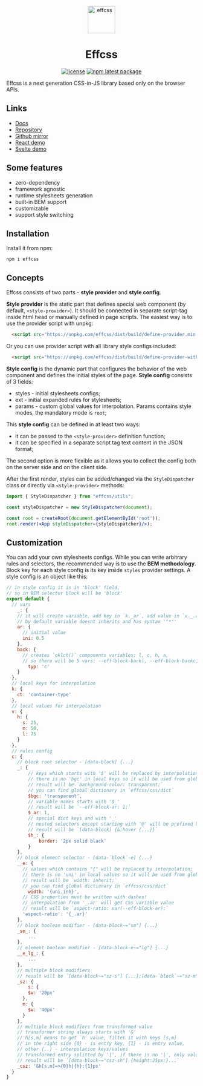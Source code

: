 <p align="center">
  <a href="https://effcss.surge.sh">
    <img alt="effcss" src="https://effcss.surge.sh/logo.svg" height="72px" />
  </a>
</p>

<h1 align="center">Effcss</h1>

<div align="center">

[![license](https://badgen.net/static/license/Apache%202.0/blue)](https://gitverse.ru/msabitov/effcss/content/master/LICENSE)
[![npm latest package](https://badgen.net/npm/v/effcss)](https://www.npmjs.com/package/effcss)

</div>

Effcss is a next generation CSS-in-JS library based only on the browser APIs.

## Links

- [Docs](https://effcss.surge.sh)
- [Repository](https://gitverse.ru/msabitov/effcss)
- [Github mirror](https://github.com/msabitov/effcss)
- [React demo](https://stackblitz.com/edit/vitejs-react-effcss?file=index.html)
- [Svelte demo](https://stackblitz.com/edit/vitejs-svelte-effcss?file=index.html)

## Some features

- zero-dependency
- framework agnostic
- runtime stylesheets generation
- built-in BEM support
- customizable
- support style switching

## Installation

Install it from npm:

```
npm i effcss
```

## Concepts

Effcss consists of two parts - **style provider** and **style config**.

**Style provider** is the static part that defines special web component (by default, `<style-provider>`). It should be connected in separate script-tag inside html head or manually defined in page scripts. The easiest way is to use the provider script with unpkg:

```html
  <script src="https://unpkg.com/effcss/dist/build/define-provider.min.js" crossorigin="anonymous"></script>
```

Or you can use provider script with all library style configs included:

```html
  <script src="https://unpkg.com/effcss/dist/build/define-provider-with-configs.min.js" crossorigin="anonymous"></script>
```

**Style config** is the dynamic part that configures the behavior of the web component and defines the initial styles of the page. **Style config** consists of 3 fields:
- styles - initial stylesheets configs;
- ext - initial expanded rules for stylesheets;
- params - custom global values for interpolation. Params contains style modes, the mandatory mode is `root`;

This **style config** can be defined in at least two ways:
- it can be passed to the `<style-provider>` definition function;
- it can be specified in a separate script tag text content in the JSON format;

The second option is more flexible as it allows you to collect the config both on the server side and on the client side.

After the first render, styles can be added/changed via the `StyleDispatcher` class or directly via `<style-provider>` methods:

```jsx
import { StyleDispatcher } from "effcss/utils";

const styleDispatcher = new StyleDispatcher(document);

const root = createRoot(document.getElementById('root'));
root.render(<App styleDispatcher={styleDispatcher}/>);
```

## Customization

You can add your own stylesheets configs. While you can write arbitrary rules and selectors, the recommended way is to use the **BEM methodology**. Block key for each style config is its key inside `styles` provider settings. A style config is an object like this:

```js
// in style config it is in 'block' field,
// so in BEM selector block will be 'block'
export default {
  // vars
	_: {
    // it will create variable, add key in `k._ar`, add value in `v._.ar`
    // by default variable doesnt inherits and has syntax '"*"'
    ar: {
      // initial value
      ini: 0.5
    },
    back: {
      // creates `oklch()` components variables: l, c, h, a,
      // so there will be 5 vars: --eff-block-backl, --eff-block-backc, ...
    	typ: 'c'
    }
  },
  // local keys for interpolation
  k: {
  	ct: 'container-type'
  },
  // local values for interpolation
  v: {
  	h: {
      s: 25,
      m: 50,
      l: 75
    }
  },
  // rules config
  c: {
    // block root selector - [data-block] {...}
  	_: {
        // keys which starts with '$' will be replaced by interpolation;
        // there is no 'bgc' in local keys so it will be used from global dictionary;
        // result will be `background-color: transparent;`
        // you can find global dictionary in `effcss/css/dict`
        $bgc: 'transparent',
      	// variable names starts with '$_'
      	// result will be `--eff-block-ar: 1;`
      	$_ar: 1,
        // special dict keys and with '_'
        // nested selectors except starting with '@' will be prefixed by '&'
        // result will be `[data-block] {&:hover {...}}`
        $h_: {
        	border: '2px solid black'
        }
    },
    // block element selector - [data-`block`-e] {...}
  	__e: {
      // values which contains "{" will be replaced by interpolation;
      // there is no 'uni' in local values so it will be used from global dictionary;
      // result will be `width: inherit;`
      // you can find global dictionary in `effcss/css/dict`
    	width: '{uni.inh}',
      // CSS properties must be written with dashes!
      // interpolation from '_.ar' will get CSS variable value
      // result will be `aspect-ratio: var(--eff-block-ar);`
      'aspect-ratio': '{_.ar}'
    },
    // block boolean modifier - [data-block~="sm"] {...}
    _sm_: {
    	...
    },
    // element boolean modifier - [data-block-e~="lg"] {...}
    __e_lg_: {
    	...
    },
    // multiple block modifiers
    // result will be `[data-block~="sz-s"] {...};[data-`block`~="sz-m"] {...};`
    _sz: {
    	s: {
      	$w: '20px'
      },
      m: {
      	$w: '40px'
      }
    },
    // multiple block modifiers from transformed value
    // transformer string always starts with '&'
    // h[s,m] means to get `h` value, filter it with keys [s,m]
    // in the right side {0} - is entry key, {1} - is entry value,
    // other {..} - interpolation keys/values
    // transformed entry splitted by '|', if there is no '|', only value will be evaluated
    // result will be `[data-block~="csz-sh"] {height:25px;}...`
    _csz: '&h[s,m]=>{0}h|{h}:{1}px'
  }
}
```
